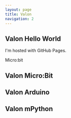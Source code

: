 ```yaml
---
layout: page
title: Valon
navigation: 2
---
```


## Valon Hello World

I'm hosted with GitHub Pages.

Micro:bit 

## Valon Micro:Bit

## Valon Arduino


## Valon mPython